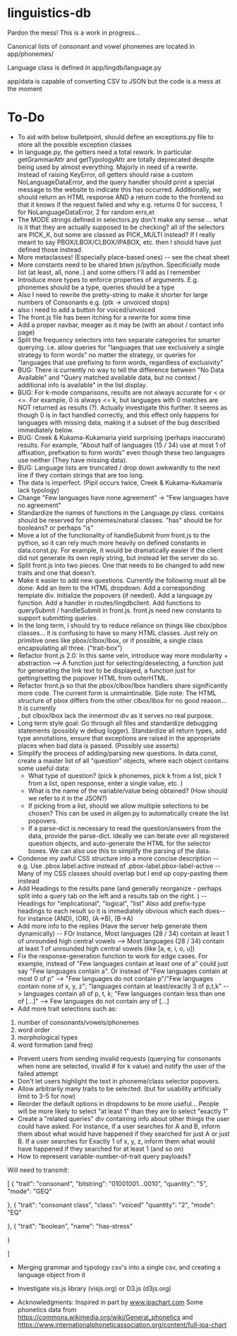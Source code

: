 # linguistics-db

Pardon the mess! This is a work in progress...

Canonical lists of consonant and vowel phonemes are located in app/phonemes/

Language class is defined in app/lingdb/language.py

app/data is capable of converting CSV to JSON but the code is a mess at the moment


To-Do
========
* To aid with below bulletpoint, should define an exceptions.py file to store all
 the possible exception classes
* In language.py, the getters need a total rework. In particular getGrammarAttr and
getTypologyAttr are totally deprecated despite being used by almost everything.
Majorly in need of a rewrite.  
 Instead of raising KeyError, *all* getters should raise a custom
     NoLanguageDataError, and the query handler should print a special
     message to the website to indicate this has occurred.
     Additionally, we should return an HTML response AND a return code
     to the frontend so that it knows if the request failed and why
     e.g. returns 0 for success, 1 for NoLanguageDataError, 2 for random errs,et
* The MODE strings defined in selectors.py don't make any sense ... what
is it that they are actually supposed to be checking? all of the selectors are
PICK_K, but some are classed as PICK_MULTI instead? If I really meant to say
PBOX/LBOX/CLBOX/IPABOX, etc. then I should have just defined those instead.
* More metaclasses! (Especially place-based ones) -- see the cheat sheet
* More constants need to be shared btwn js/python. Specificially mode list (at least, all, none..) and some others I'll add as I remember
* Introduce more types to enforce properties of arguments. E.g. phonemes should be a type, queries should be a type
* Also I need to rewrite the pretty-string to make it shorter for large numbers of Consonants
e.g. (ptk -> unvoiced stops)
* also i need to add a button for voiced/unvoiced
* The front.js file has been itching for a rewrite for some time
* Add a proper navbar, meager as it may be (with an about / contact info page)
* Split the frequency selectors into two separate categories for smarter querying. i.e. allow queries for "languages that use exclusively a single strategy to form words" no matter the strategy, or queries for "languages that use prefixing to form words, regardless of exclusivity"
* BUG: There is currently no way to tell the difference between "No Data Available" and "Query matched available data, but no context / additional info is available" in the list display.
* BUG: For k-mode comparisons, results are not always accurate for < or <=. For example, 0 is always <= k, but languages with 0 matches are NOT returned as results (?). Actually investigate this further.
It seems as though 0 is in fact handled correctly, and this effect only happens for languages with missing data, making it a subset of the bug described immediately below.
* BUG: Creek & Kukama-Kukamaria	yield surprising (perhaps inaccurate) results. For example, "About half of languages (15 / 34) use at most 1 of affixation, prefixation to form words" even though these two languages use neither (They have missing data).
* BUG: Language lists are truncated / drop down awkwardly to the next line if they contain strings that are too long.
* The data is imperfect. (Pipil occurs twice, Creek & Kukama-Kukamaria lack typology)
* Change "Few languages have none agreement" -> "Few languages have no agreement"
* Standardize the names of functions in the Language.py class. contains should be
reserved for phonemes/natural classes. "has" should be for booleans? or perhaps "is"
* Move a lot of the functionality of handleSubmit from front.js to the python, so it can rely much more heavily on defined constants in data.const.py. For example, it would be dramatically easier if the client did not generate its own reply string, but instead let the server do so.
* Split front.js into two pieces. One that needs to be changed to add new traits and one that doesn't.
* Make it easier to add new questions. Currently the following must all be done: Add an item to the HTML dropdown. Add a corresponding template div. Initialize the popovers (if needed). Add a language.py function. Add a handler in routes/lingdbclient. Add functions to querySubmit / handleSubmit in front.js. front.js need new constants to support submitting queries.
* In the long term, I should try to reduce reliance on things like cbox/pbox classes... it is confusing to have so many HTML classes. Just rely on primitive ones like pbox/clbox/lbox, or if possible, a single class encapsulating all three. ("trait-box")
* Refactor front.js 2.0: In this same vein, introduce way more modularity + abstraction --> A function just for selecting/deselecting, a function just for generating the link text to be displayed, a function just for getting/setting the popover HTML from outerHTML.
* Refactor front.js so that the pbox/clbox/lbox handlers share significantly more code. The current form is unmaintinable. Side note: The HTML structure of pbox differs from the other clbox/lbox for no good reason... It is currently <tr><td><div></div></td></tr>, but clbox/lbox lack the innermost div as it serves no real purpose.
* Long term style goal: Go through all files and standardize debugging statements (possibly w debug logger). Standardize all return types, add type annotations, ensure that exceptions are raised in the appropriate places when
bad data is passed. (Possibly use asserts)
* Simplify the process of adding/parsing new questions.  In data.const, create
a master list of all "question" objects, where each object contains some useful data:
  - What type of question? (pick k phonemes, pick k from a list, pick 1 from a list, open response, enter a single value, etc. )
  - What is the name of the variable/value being obtained? (How should we refer to it in the JSON?)
  - If picking from a list, should we allow multiple selections to be chosen? This can be used in allgen.py to automatically create the list popovers.
  - If a parse-dict is necessary to read the question/answers from the data,
  provide the parse-dict.
Ideally we can iterate over all registered question objects, and auto-generate
the HTML for the selector boxes. We can also use this to simplify the parsing of the data.
* Condense my awful CSS structure into a more concise description -- e.g.
Use .pbox.label.active instead of .pbox-label.pbox-label-active  -- Many of my CSS classes should overlap but I end up copy-pasting them instead
* Add Headings to the results pane (and generally reorganize - perhaps split into a query tab on the left and a results tab on the right. ) -- Headings for "implicational", "logical", "list"
Also add prefix-type headings to each result so it is immediately obvious which each does-- for instance (AND), (OR), (A->B), (B->A)
* Add more info to the replies (Have the server help generate them dynamically) -- FOr instance,
Most languages (28 / 34) contain at least 1 of unrounded high central vowels -->
Most languages (28 / 34) contain at least 1 of unrounded high central vowels (like [a, e, i, o, u])
* Fix the response-generation function to work for edge cases. For example, instead of "Few languages contain at least one of a" could just say "Few languages contain a". Or instead of "Few languages contain at most 0 of p" --> "Few languages do not contain p"/"Few languages contain none of x, y, z"; "languages contain at least/exactly 3 of p,t,k" --> languages contain all of p, t, k; "Few languages contain less than one of [...]" --> Few languages do not contain any of [...]
* Add more trait selections such as:
1. number of consonants/vowels/phonemes
2. word order
3. morphological types
4. word formation (and freq)
* Prevent users from sending invalid requests (querying for consonants when none are selected, invalid # for k value) and notify the user of the failed attempt
* Don't let users highlight the text in phoneme/class selector popovers.
* Allow arbitrarily many traits to be selected. (but for usability artificially limit to 3-5 for now)
* Reorder the default options in dropdowns to be more useful... People will be more likely to select "at least 1" than they are to select "exactly 1"
* Create a "related queries" div containing info about other things the user could have asked. For instance, if a user searches for A and B, inform them about what would have happened if they searched for just A or just B. If a user searches for Exactly 1 of x, y, z, inform them what would have happened if they searched for at least 1 (and so on)
* How to represent variable-number-of-trait query payloads?

Will need to transmit:

[
  {
    "trait": "consonant",
    "bitstring": "01001001...0010",
    "quantity": "5",
    "mode": "GEQ"

  },
  {
    "trait": "consonant class",
    "class": "voiced"
    "quantity": "2",
    "mode": "EQ"

  },
  {
    "trait": "boolean",
    "name": "has-stress"

  }

]


* Merging grammar and typology csv's into a single csv, and creating a language object from it

* Investigate vis.js library (visjs.org) or D3.js (d3js.org)


* Acknowledgments: Inspired in part by www.ipachart.com
 Some phonetics data from https://commons.wikimedia.org/wiki/General_phonetics and https://www.internationalphoneticassociation.org/content/full-ipa-chart
